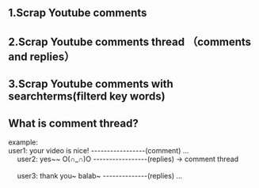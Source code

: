## 1.Scrap Youtube comments
## 2.Scrap Youtube comments thread （comments and replies）
## 3.Scrap Youtube comments with searchterms(filterd key words)


## What is comment thread?
example:<br />
user1: your video is nice! -----------------(comment)  ...<br />
&emsp; user2: yes~~ O(∩_∩)O   -----------------(replies)     →   comment thread  <br />      
&emsp; user3: thank you~ balab~  --------------(replies)  ...


